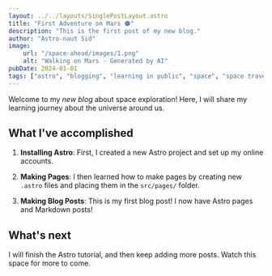 ```yaml
---
layout: ../../layouts/SinglePostLayout.astro
title: "First Adventure on Mars 🟠"
description: "This is the first post of my new blog."
author: "Astro-naut Sid"
image:
    url: "/space-ahead/images/1.png"
    alt: "Walking on Mars - Generated by AI"
pubDate: 2024-01-01
tags: ["astro", "blogging", "learning in public", "space", "space travel", "space exploration"]
---
```


Welcome to my _new blog_ about space exploration! Here, I will share my learning journey about the universe around us.

## What I've accomplished

1. **Installing Astro**: First, I created a new Astro project and set up my online accounts.

2. **Making Pages**: I then learned how to make pages by creating new `.astro` files and placing them in the `src/pages/` folder.

3. **Making Blog Posts**: This is my first blog post! I now have Astro pages and Markdown posts!

## What's next

I will finish the Astro tutorial, and then keep adding more posts. Watch this space for more to come.
